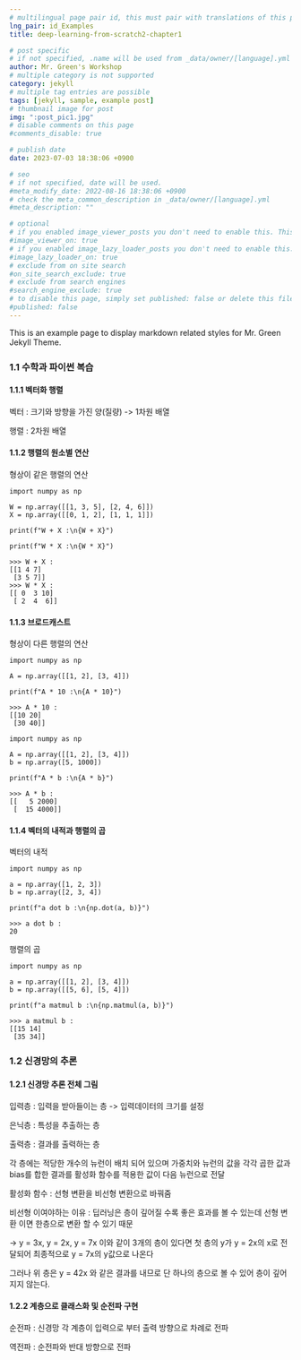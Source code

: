 ```yaml
---
# multilingual page pair id, this must pair with translations of this page. (This name must be unique)
lng_pair: id_Examples
title: deep-learning-from-scratch2-chapter1

# post specific
# if not specified, .name will be used from _data/owner/[language].yml
author: Mr. Green's Workshop
# multiple category is not supported
category: jekyll
# multiple tag entries are possible
tags: [jekyll, sample, example post]
# thumbnail image for post
img: ":post_pic1.jpg"
# disable comments on this page
#comments_disable: true

# publish date
date: 2023-07-03 18:38:06 +0900

# seo
# if not specified, date will be used.
#meta_modify_date: 2022-08-16 18:38:06 +0900
# check the meta_common_description in _data/owner/[language].yml
#meta_description: ""

# optional
# if you enabled image_viewer_posts you don't need to enable this. This is only if image_viewer_posts = false
#image_viewer_on: true
# if you enabled image_lazy_loader_posts you don't need to enable this. This is only if image_lazy_loader_posts = false
#image_lazy_loader_on: true
# exclude from on site search
#on_site_search_exclude: true
# exclude from search engines
#search_engine_exclude: true
# to disable this page, simply set published: false or delete this file
#published: false
---
```


<!-- outline-start -->

This is an example page to display markdown related styles for Mr. Green Jekyll Theme.

<!-- outline-end -->

### 1.1 수학과 파이썬 복습

#### 1.1.1 벡터화 행렬

벡터 : 크기와 방향을 가진 양(질량) -> 1차원 배열

행렬 : 2차원 배열


#### 1.1.2 행렬의 원소별 연산

형상이 같은 행렬의 연산

```
import numpy as np

W = np.array([[1, 3, 5], [2, 4, 6]])
X = np.array([[0, 1, 2], [1, 1, 1]])

print(f"W + X :\n{W + X}")

print(f"W * X :\n{W * X}")

>>> W + X :
[[1 4 7]
 [3 5 7]]
>>> W * X :
[[ 0  3 10]
 [ 2  4  6]]
```


#### 1.1.3 브로드캐스트

형상이 다른 행렬의 연산

```
import numpy as np

A = np.array([[1, 2], [3, 4]])

print(f"A * 10 :\n{A * 10}")

>>> A * 10 :
[[10 20]
 [30 40]]
```

```
import numpy as np

A = np.array([[1, 2], [3, 4]])
b = np.array([5, 1000])

print(f"A * b :\n{A * b}")

>>> A * b :
[[   5 2000]
 [  15 4000]]
```

#### 1.1.4 벡터의 내적과 행렬의 곱

벡터의 내적

```
import numpy as np

a = np.array([1, 2, 3])
b = np.array([2, 3, 4])

print(f"a dot b :\n{np.dot(a, b)}")

>>> a dot b :
20
```

행렬의 곱

```
import numpy as np

a = np.array([[1, 2], [3, 4]])
b = np.array([[5, 6], [5, 4]])

print(f"a matmul b :\n{np.matmul(a, b)}")

>>> a matmul b :
[[15 14]
 [35 34]]
```

### 1.2 신경망의 추론

#### 1.2.1 신경망 추론 전체 그림

입력층 : 입력을 받아들이는 층 -> 입력데이터의 크기를 설정

은닉층 : 특성을 추출하는 층

출력층 : 결과를 출력하는 층

각 층에는 적당한 개수의 뉴런이 배치 되어 있으며 가중치와 뉴런의 값을 각각 곱한 값과 bias를 합한 결과를 활성화 함수를 적용한 값이 다음 뉴런으로 전달

활성화 함수 : 선형 변환을 비선형 변환으로 바꿔줌

비선형 이여야하는 이유 : 딥러닝은 층이 깊어질 수록 좋은 효과를 볼 수 있는데 선형 변환 이면 한층으로 변환 할 수 있기 때문

-> y = 3x, y = 2x, y = 7x 이와 같이 3개의 층이 있다면 첫 층의 y가 y = 2x의 x로 전달되어 최종적으로 y = 7x의 y값으로 나온다

그러나 위 층은 y = 42x 와 같은 결과를 내므로 단 하나의 층으로 볼 수 있어 층이 깊어지지 않는다.


#### 1.2.2 계층으로 클래스화 및 순전파 구현

순전파 : 신경망 각 계층이 입력으로 부터 출력 방향으로 차례로 전파

역전파 : 순전파와 반대 방향으로 전파